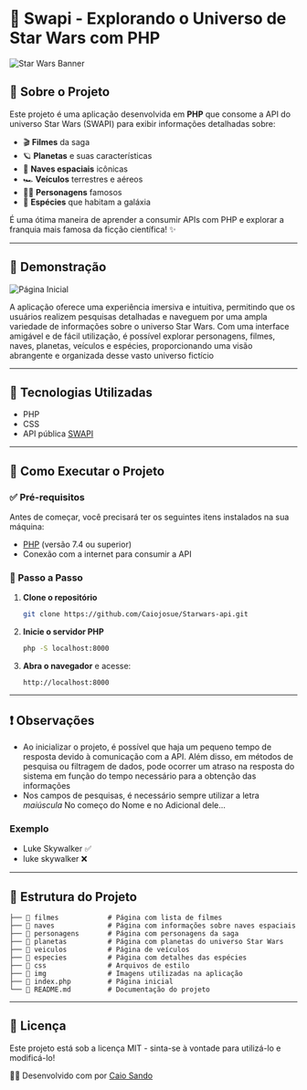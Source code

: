 # 🚀 Swapi - Explorando o Universo de Star Wars com PHP

![Star Wars Banner](https://github.com/Caiojosue/img/blob/main/fotostarwars.jpg)

## 🌟 Sobre o Projeto
Este projeto é uma aplicação desenvolvida em **PHP** que consome a API do universo Star Wars (SWAPI) para exibir informações detalhadas sobre:

- 🎬 **Filmes** da saga
- 🪐 **Planetas** e suas características
- 🚀 **Naves espaciais** icônicas
- 🏎 **Veículos** terrestres e aéreos
- 🧑‍🚀 **Personagens** famosos
- 🦾 **Espécies** que habitam a galáxia

É uma ótima maneira de aprender a consumir APIs com PHP e explorar a franquia mais famosa da ficção científica! ✨

---

## 🎥 Demonstração

![Página Inicial](https://github.com/Caiojosue/img/blob/main/Screenshot%202025-03-07%20at%2001.43.46.png)

A aplicação oferece uma experiência imersiva e intuitiva, permitindo que os usuários realizem pesquisas detalhadas e naveguem por uma ampla variedade de informações sobre o universo Star Wars. Com uma interface amigável e de fácil utilização, é possível explorar personagens, filmes, naves, planetas, veículos e espécies, proporcionando uma visão abrangente e organizada desse vasto universo fictício

---

## 🔧 Tecnologias Utilizadas

- PHP
- CSS
- API pública [SWAPI](https://swapi.dev/)

---

## 🚀 Como Executar o Projeto

### ✅ Pré-requisitos
Antes de começar, você precisará ter os seguintes itens instalados na sua máquina:

- [PHP](https://www.php.net/downloads) (versão 7.4 ou superior)
- Conexão com a internet para consumir a API

### 🔄 Passo a Passo

1. **Clone o repositório**
   ```sh
   git clone https://github.com/Caiojosue/Starwars-api.git
   ```
2. **Inicie o servidor PHP**
   ```sh
   php -S localhost:8000
   ```
3. **Abra o navegador** e acesse:
   ```
   http://localhost:8000
   ```

---

## ❗️ Observações 

- Ao inicializar o projeto, é possível que haja um pequeno tempo de resposta devido à comunicação com a API. Além disso, em métodos de pesquisa ou filtragem de dados, pode ocorrer um atraso na resposta do sistema em função do tempo necessário para a obtenção das informações
- Nos campos de pesquisas, é necessário sempre utilizar a letra *maiúscula* No começo do Nome e no Adicional dele...
### Exemplo 
- Luke Skywalker ✅
- luke skywalker ❌

---

## 📂 Estrutura do Projeto

```
├── 📁 filmes            # Página com lista de filmes
├── 📁 naves             # Página com informações sobre naves espaciais
├── 📁 personagens       # Página com personagens da saga
├── 📁 planetas          # Página com planetas do universo Star Wars
├── 📁 veiculos          # Página de veículos
├── 📁 especies          # Página com detalhes das espécies
├── 📁 css               # Arquivos de estilo
├── 📁 img               # Imagens utilizadas na aplicação
├── 📄 index.php         # Página inicial
└── 📄 README.md         # Documentação do projeto
```

---


## 📜 Licença
Este projeto está sob a licença MIT - sinta-se à vontade para utilizá-lo e modificá-lo!

👨‍💻 Desenvolvido com por [Caio Sando](https://github.com/Caiojosue)

